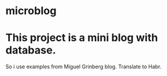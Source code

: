 # microblog
# This project is a mini blog with database.
So i use examples from Miguel Grinberg blog. Translate to Habr.